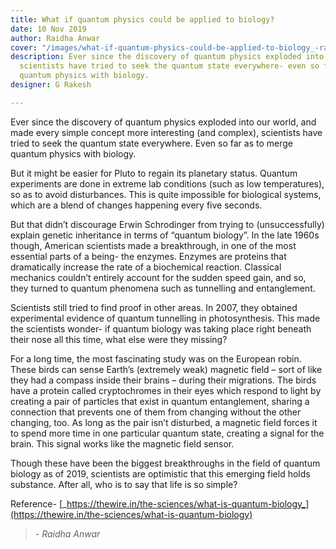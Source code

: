 ```yaml
---
title: What if quantum physics could be applied to biology?
date: 10 Nov 2019
author: Raidha Anwar
cover: "/images/what-if-quantum-physics-could-be-applied-to-biology_-rakesh.jpg"
description: Ever since the discovery of quantum physics exploded into our world,
  scientists have tried to seek the quantum state everywhere- even so far as to merge
  quantum physics with biology.
designer: G Rakesh

---
```

Ever since the discovery of quantum physics exploded into our world, and made every simple concept more interesting (and complex), scientists have tried to seek the quantum state everywhere. Even so far as to merge quantum physics with biology.

But it might be easier for Pluto to regain its planetary status. Quantum experiments are done in extreme lab conditions (such as low temperatures), so as to avoid disturbances. This is quite impossible for biological systems, which are a blend of changes happening every five seconds.

But that didn’t discourage Erwin Schrodinger from trying to (unsuccessfully) explain genetic inheritance in terms of “quantum biology”. In the late 1960s though, American scientists made a breakthrough, in one of the most essential parts of a being- the enzymes. Enzymes are proteins that dramatically increase the rate of a biochemical reaction. Classical mechanics couldn’t entirely account for the sudden speed gain, and so, they turned to quantum phenomena such as tunnelling and entanglement.

Scientists still tried to find proof in other areas. In 2007, they obtained experimental evidence of quantum tunnelling in photosynthesis. This made the scientists wonder- if quantum biology was taking place right beneath their nose all this time, what else were they missing?

For a long time, the most fascinating study was on the European robin. These birds can sense Earth’s (extremely weak) magnetic field – sort of like they had a compass inside their brains – during their migrations. The birds have a protein called cryptochromes in their eyes which respond to light by creating a pair of particles that exist in quantum entanglement, sharing a connection that prevents one of them from changing without the other changing, too. As long as the pair isn’t disturbed, a magnetic field forces it to spend more time in one particular quantum state, creating a signal for the brain. This signal works like the magnetic field sensor.

Though these have been the biggest breakthroughs in the field of quantum biology as of 2019, scientists are optimistic that this emerging field holds substance. After all, who is to say that life is so simple?

Reference- [_https://thewire.in/the-sciences/what-is-quantum-biology_](https://thewire.in/the-sciences/what-is-quantum-biology)

> _- Raidha Anwar_